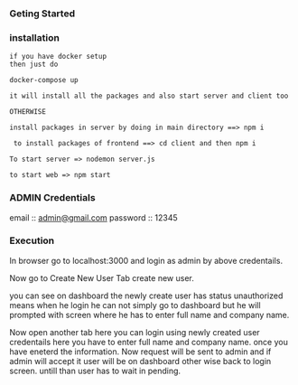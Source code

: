 ### Geting Started

### installation

    if you have docker setup
    then just do

    docker-compose up

    it will install all the packages and also start server and client too

    OTHERWISE

    install packages in server by doing in main directory ==> npm i

     to install packages of frontend ==> cd client and then npm i

    To start server => nodemon server.js

    to start web => npm start

### ADMIN Credentials

email :: admin@gmail.com
password :: 12345

### Execution

In browser go to localhost:3000 and login as admin by above credentails.

Now go to Create New User Tab create new user.

you can see on dashboard the newly create user has status unauthorized means when he login he can not
simply go to dashboard but he will prompted with screen where he has to enter full name and company name.

Now open another tab here you can login using newly created user credentails here you have to enter
full name and company name. once you have eneterd the information. Now request will be sent to admin and if admin
will accept it user will be on dashboard other wise back to login screen. untill than user has to wait in pending.
